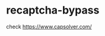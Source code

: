 # recaptcha-bypass
check https://www.capsolver.com/ 



















                                       